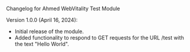 Changelog for Ahmed WebVitality Test Module

Version 1.0.0 (April 16, 2024):
- Initial release of the module.
- Added functionality to respond to GET requests for the URL /test with the text "Hello World".
